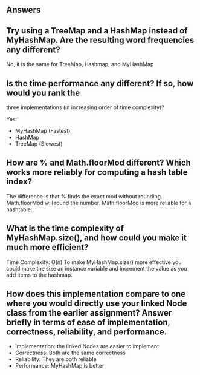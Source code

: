 ## Answers

## Try using a TreeMap and a HashMap instead of MyHashMap. Are the resulting word frequencies any different?

No, it is the same for TreeMap, Hashmap, and MyHashMap

## Is the time performance any different? If so, how would you rank the
three implementations (in increasing order of time complexity)?

Yes:
- MyHashMap (Fastest)
- HashMap
- TreeMap (Slowest)

## How are % and Math.floorMod different? Which works more reliably for computing a hash table index?

The difference is that % finds the exact mod without rounding.
Math.floorMod will round the number.
Math.floorMod is more reliable for a hashtable.

## What is the time complexity of MyHashMap.size(), and how could you make it much more efficient?

Time Complexity: O(n)
To make MyHashMap.size() more effective you could make the size an instance variable
and increment the value as you add items to the hashmap.

## How does this implementation compare to one where you would directly use your linked Node class from the earlier assignment? Answer briefly in terms of ease of implementation, correctness, reliability, and performance.

- Implementation: the linked Nodes are easier to implement
- Correctness: Both are the same correctness
- Reliability: They are both reliable
- Performance: MyHashMap is better